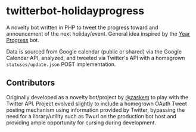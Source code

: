 # twitterbot-holidayprogress
A novelty bot written in PHP to tweet the progress toward and announcement of the next holiday/event. General idea inspired by the [Year Progress](https://twitter.com/year_progress) bot.

Data is sourced from Google calendar (public or shared) via the Google Calendar API, analyzed, and tweeted via Twitter's API with a homegrown `statuses/update.json` POST implementation.

## Contributors
Originally developed as a novelty bot/project by [@zaskem](https://github.com/zaskem) to play with the Twitter API. Project evolved slightly to include a homegrown OAuth Tweet posting mechanism using information provided by Twitter, bypassing the need for a library/utility such as Twurl on the production bot host and providing ample opportunity for cursing during development.
